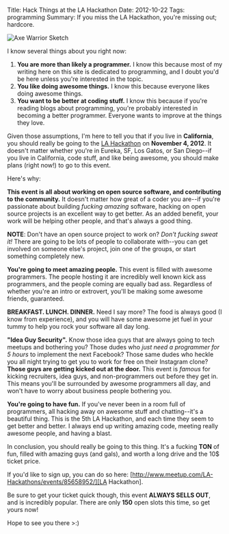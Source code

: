 Title: Hack Things at the LA Hackathon
Date: 2012-10-22
Tags: programming
Summary: If you miss the LA Hackathon, you're missing out; hardcore.


![Axe Warrior Sketch][]


I know several things about you right now:

1.  **You are more than likely a programmer.**  I know this because most of my
    writing here on this site is dedicated to programming, and I doubt you'd be
    here unless you're interested in the topic.
2.  **You like doing awesome things.**  I know this because everyone likes
    doing awesome things.
3.  **You want to be better at coding stuff.**  I know this because if you're
    reading blogs about programming, you're probably interested in becoming a
    better programmer.  Everyone wants to improve at the things they love.

Given those assumptions, I'm here to tell you that if you live in
**California**, you should really be going to the [LA Hackathon][] on
**November 4, 2012**.  It doesn't matter whether you're in Eureka, SF, Los
Gatos, or San Diego--if you live in California, code stuff, and like being
awesome, you should make plans (right now!) to go to this event.

Here's why:

**This event is all about working on open source software, and contributing to
the community.**  It doesn't matter how great of a coder you are--if you're
passionate about building *fucking amazing* software, hacking on open source
projects is an excellent way to get better.  As an added benefit, your work
will be helping other people, and that's always a good thing.

**NOTE**: Don't have an open source project to work on?  *Don't fucking sweat
it!*  There are going to be lots of people to collaborate with--you can get
involved on someone else's project, join one of the groups, or start something
completely new.

**You're going to meet amazing people.**  This event is filled with awesome
programmers.  The people hosting it are incredibly well known kick ass
programmers, and the people coming are equally bad ass.  Regardless of whether
you're an intro or extrovert, you'll be making some awesome friends,
guaranteed.

**BREAKFAST.  LUNCH.  DINNER.**  Need I say more?  The food is always good (I
know from experience), and you will have some awesome jet fuel in your tummy to
help you rock your software all day long.

**"Idea Guy Security".**  Know those idea guys that are always going to tech
meetups and bothering you?  Those dudes who *just need a programmer for 5
hours* to implement the next Facebook?  Those same dudes who heckle you all
night trying to get you to work for free on their Instagram clone? **Those guys
are getting kicked out at the door.**  This event is *famous* for kicking
recruiters, idea guys, and non-programmers out before they get in.  This means
you'll be surrounded by awesome programmers all day, and won't have to worry
about business people bothering you.

**You're going to have fun.**  If you've never been in a room full of
programmers, all hacking away on awesome stuff and chatting--it's a beautiful
thing.  This is the 5th LA Hackathon, and each time they seem to get better and
better.  I always end up writing amazing code, meeting really awesome people,
and having a blast.

In conclusion, you should really be going to this thing.  It's a fucking
**TON** of fun, filled with amazing guys (and gals), and worth a long drive
and the 10$ ticket price.

If you'd like to sign up, you can do so
here: [http://www.meetup.com/LA-Hackathons/events/85658952/][LA Hackathon].

Be sure to get your ticket quick though, this event **ALWAYS SELLS OUT**, and
is incredibly popular.  There are only **150** open slots this time, so get
yours now!

Hope to see you there >:)


  [Axe Warrior Sketch]: {filename}/images/2012/axe-warrior-sketch.png "Axe Warrior Sketch"
  [LA Hackathon]: http://www.meetup.com/LA-Hackathons/events/85658952/ "LA Hackathon"
